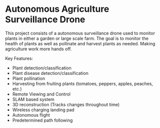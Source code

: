 # Autonomous Agriculture Surveillance Drone
This project consists of a autonomous surveillance drone used to monitor plants in either a garden or large scale farm. The goal is to monitor the health of plants as well as pollinate and harvest plants as needed. Making agriculture work more hands off.

 Key Features:
 - Plant detection/classification
 - Plant disease detection/classification
 - Plant pollination 
 - Harvesting from fruiting plants (tomatoes, peppers, apples, peaches, etc.)
 - Remote Viewing and Control
 - SLAM based system 
 - 3D reconstruction (Tracks changes throughout time)
 - Wireless charging landing pad
 - Autonomous flight 
 - Predetermined path following
